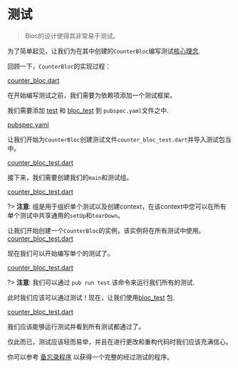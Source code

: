 # 测试

> Bloc的设计使得其非常易于测试。

为了简单起见，让我们为在其中创建的`CounterBloc`编写测试[核心理念](coreconcepts.md).

回顾一下，`CounterBloc`的实现过程：

[counter_bloc.dart](../_snippets/testing/counter_bloc.dart.md ':include')

在开始编写测试之前，我们需要为依赖项添加一个测试框架。

我们需要添加 [test](https://pub.dev/packages/test) 和 [bloc_test](https://pub.dev/packages/true_bloc_test) 到 `pubspec.yaml`文件之中.

[pubspec.yaml](../_snippets/testing/pubspec.yaml.md ':include')

让我们开始为`CounterBloc`创建测试文件`counter_bloc_test.dart`并导入测试包当中。

[counter_bloc_test.dart](../_snippets/testing/counter_bloc_test_imports.dart.md ':include')

接下来，我们需要创建我们的`main`和测试组。

[counter_bloc_test.dart](../_snippets/testing/counter_bloc_test_main.dart.md ':include')

?> **注意**: 组是用于组织单个测试以及创建context，在该context中您可以在所有单个测试中共享通用的`setUp`和`tearDown`。

让我们开始创建一个`CounterBloc`的实例，该实例将在所有测试中使用。
[counter_bloc_test.dart](../_snippets/testing/counter_bloc_test_setup.dart.md ':include')

现在我们可以开始编写单个的测试了。

[counter_bloc_test.dart](../_snippets/testing/counter_bloc_test_initial_state.dart.md ':include')

?> **注意**: 我们可以通过 `pub run test` 该命令来运行我们所有的测试.

此时我们应该可以通过测试！现在，让我们使用[bloc_test](https://pub.dev/packages/true_bloc_test) 包.

[counter_bloc_test.dart](../_snippets/testing/counter_bloc_test_bloc_test.dart.md ':include')

我们应该能够运行测试并看到所有测试都通过了。

仅此而已，测试应该轻而易举，并且在进行更改和重构代码时我们应该充满信心。

你可以参考 [备忘录程序](https://github.com/brianegan/flutter_architecture_samples/tree/master/bloc_library) 以获得一个完整的经过测试的程序。
